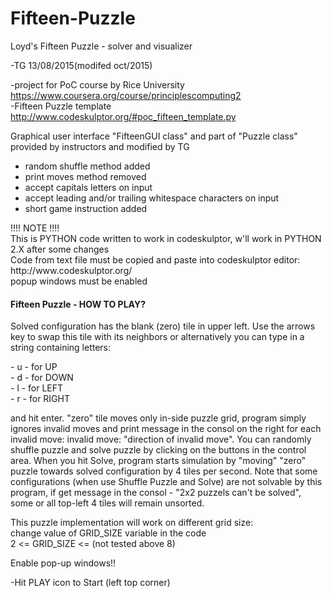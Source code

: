 # Fifteen-Puzzle

Loyd's Fifteen Puzzle - solver and visualizer<br>

-TG 13/08/2015(modifed oct/2015)<br>

-project for PoC course by Rice University<br>
https://www.coursera.org/course/principlescomputing2<br>
-Fifteen Puzzle template <br>
http://www.codeskulptor.org/#poc_fifteen_template.py<br>

 Graphical user interface "FifteenGUI class" and part of "Puzzle class" provided by instructors and modified by TG<br>
- random shuffle method added<br>
- print moves method removed<br>
- accept capitals letters on input<br>
- accept leading and/or trailing whitespace characters on input<br>
- short game instruction added<br>

<p>
!!!! NOTE !!!!<br>
This is PYTHON code written to work in codeskulptor, w'll work in PYTHON 2.X after some changes<br>
Code from text file must be copied and paste into codeskulptor editor: http://www.codeskulptor.org/<br>
popup windows must be enabled
</p>

<h4>Fifteen Puzzle - HOW TO PLAY?</h4>

<p>
Solved configuration has the blank (zero) tile 
in upper left. Use the arrows key to swap this tile with 
its neighbors or alternatively you can type in a string 
containing letters:
</p>
- u - for UP<br>
- d - for DOWN<br>
- l - for LEFT<br>
- r - for RIGHT<br>
<p>
and hit enter. "zero" tile moves only in-side puzzle grid, 
program simply ignores invalid moves and print message in 
the consol on the right for each invalid move:
invalid move: "direction of invalid move".
You can randomly shuffle puzzle and solve puzzle by 
clicking on the buttons in the control area. When you hit 
Solve, program starts simulation by "moving" "zero" puzzle
towards solved configuration by 4 tiles per second.
Note that some configurations (when use Shuffle Puzzle and
Solve) are not solvable by this program, if get message in
the consol - "2x2 puzzels can't be solved", 
some or all top-left 4 tiles will remain unsorted.
</p>

This puzzle implementation will work on different grid size:<br>
change value of GRID_SIZE variable in the code<br>
2 <= GRID_SIZE <= (not tested above 8)<br>

Enable pop-up windows!!

-Hit PLAY icon to Start
(left top corner)

